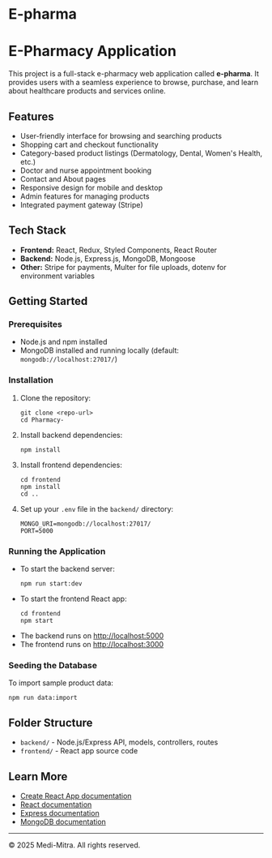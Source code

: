 # E-pharma
#  E-Pharmacy Application

This project is a full-stack e-pharmacy web application called **e-pharma**. It provides users with a seamless experience to browse, purchase, and learn about healthcare products and services online.

## Features
- User-friendly interface for browsing and searching products
- Shopping cart and checkout functionality
- Category-based product listings (Dermatology, Dental, Women's Health, etc.)
- Doctor and nurse appointment booking
- Contact and About pages
- Responsive design for mobile and desktop
- Admin features for managing products
- Integrated payment gateway (Stripe)

## Tech Stack
- **Frontend:** React, Redux, Styled Components, React Router
- **Backend:** Node.js, Express.js, MongoDB, Mongoose
- **Other:** Stripe for payments, Multer for file uploads, dotenv for environment variables

## Getting Started

### Prerequisites
- Node.js and npm installed
- MongoDB installed and running locally (default: `mongodb://localhost:27017/`)

### Installation
1. Clone the repository:
   ```
   git clone <repo-url>
   cd Pharmacy-
   ```
2. Install backend dependencies:
   ```
   npm install
   ```
3. Install frontend dependencies:
   ```
   cd frontend
   npm install
   cd ..
   ```
4. Set up your `.env` file in the `backend/` directory:
   ```
   MONGO_URI=mongodb://localhost:27017/
   PORT=5000
   ```

### Running the Application
- To start the backend server:
  ```
  npm run start:dev
  ```
- To start the frontend React app:
  ```
  cd frontend
  npm start
  ```
- The backend runs on [http://localhost:5000](http://localhost:5000)
- The frontend runs on [http://localhost:3000](http://localhost:3000)

### Seeding the Database
To import sample product data:
```
npm run data:import
```

## Folder Structure
- `backend/` - Node.js/Express API, models, controllers, routes
- `frontend/` - React app source code

## Learn More
- [Create React App documentation](https://facebook.github.io/create-react-app/docs/getting-started)
- [React documentation](https://reactjs.org/)
- [Express documentation](https://expressjs.com/)
- [MongoDB documentation](https://docs.mongodb.com/)

---

© 2025 Medi-Mitra. All rights reserved.

